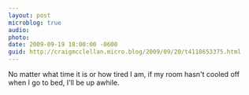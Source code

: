 ```yaml
---
layout: post
microblog: true
audio: 
photo: 
date: 2009-09-19 18:00:00 -0600
guid: http://craigmcclellan.micro.blog/2009/09/20/t4118653375.html
---
```

No matter what time it is or how tired I am, if my room hasn't cooled off when I go to bed, I'll be up awhile.
